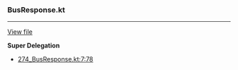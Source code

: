 ### BusResponse.kt
---
[View file](files/274_BusResponse.kt)

**Super Delegation**

 - [274_BusResponse.kt:7:78](files/274_BusResponse.kt#L7:)
